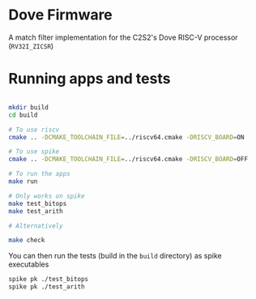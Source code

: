 # Dove Firmware

A match filter implementation for the C2S2's Dove RISC-V processor (`RV32I_ZICSR`)

# Running apps and tests

```bash

mkdir build
cd build

# To use riscv
cmake .. -DCMAKE_TOOLCHAIN_FILE=../riscv64.cmake -DRISCV_BOARD=ON

# To use spike
cmake .. -DCMAKE_TOOLCHAIN_FILE=../riscv64.cmake -DRISCV_BOARD=OFF

# To run the apps
make run

# Only works on spike
make test_bitops
make test_arith

# Alternatively

make check
```

You can then run the tests (build in the `build` directory) as spike executables

```bash
spike pk ./test_bitops
spike pk ./test_arith
```
